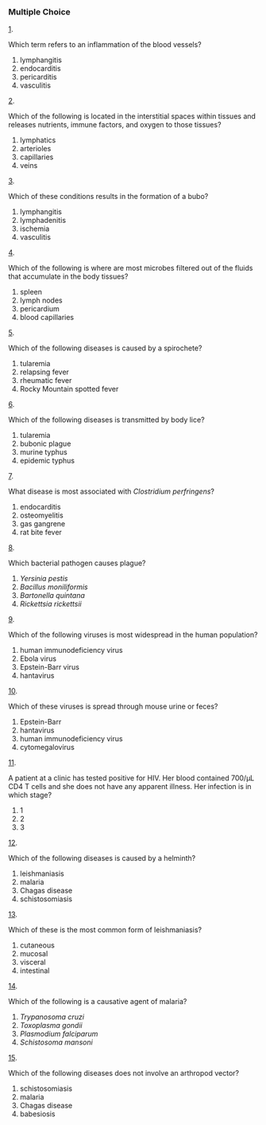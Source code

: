 ### Multiple Choice

[1](https://openstax.org/books/microbiology/pages/chapter-25#fs-id1167663931110-solution). 

Which term refers to an inflammation of the blood vessels?

1. lymphangitis
2. endocarditis
3. pericarditis
4. vasculitis

[2](https://openstax.org/books/microbiology/pages/chapter-25#fs-id1167663634591-solution). 

Which of the following is located in the interstitial spaces within tissues and releases nutrients, immune factors, and oxygen to those tissues?

1. lymphatics
2. arterioles
3. capillaries
4. veins

[3](https://openstax.org/books/microbiology/pages/chapter-25#fs-id1167663991745-solution). 

Which of these conditions results in the formation of a bubo?

1. lymphangitis
2. lymphadenitis
3. ischemia
4. vasculitis

[4](https://openstax.org/books/microbiology/pages/chapter-25#fs-id1167663937364-solution). 

Which of the following is where are most microbes filtered out of the fluids that accumulate in the body tissues?

1. spleen
2. lymph nodes
3. pericardium
4. blood capillaries

[5](https://openstax.org/books/microbiology/pages/chapter-25#fs-id1167661616954-solution). 

Which of the following diseases is caused by a spirochete?

1. tularemia
2. relapsing fever
3. rheumatic fever
4. Rocky Mountain spotted fever

[6](https://openstax.org/books/microbiology/pages/chapter-25#fs-id1167663585884-solution). 

Which of the following diseases is transmitted by body lice?

1. tularemia
2. bubonic plague
3. murine typhus
4. epidemic typhus

[7](https://openstax.org/books/microbiology/pages/chapter-25#fs-id1167661553267-solution). 

What disease is most associated with *Clostridium perfringens*?

1. endocarditis
2. osteomyelitis
3. gas gangrene
4. rat bite fever

[8](https://openstax.org/books/microbiology/pages/chapter-25#fs-id1167661292060-solution). 

Which bacterial pathogen causes plague?

1. *Yersinia pestis*
2. *Bacillus moniliformis*
3. *Bartonella quintana*
4. *Rickettsia rickettsii*

[9](https://openstax.org/books/microbiology/pages/chapter-25#fs-id1167661251020-solution). 

Which of the following viruses is most widespread in the human population?

1. human immunodeficiency virus
2. Ebola virus
3. Epstein-Barr virus
4. hantavirus

[10](https://openstax.org/books/microbiology/pages/chapter-25#fs-id1167661257310-solution). 

Which of these viruses is spread through mouse urine or feces?

1. Epstein-Barr
2. hantavirus
3. human immunodeficiency virus
4. cytomegalovirus

[11](https://openstax.org/books/microbiology/pages/chapter-25#fs-id1167663931900-solution). 

A patient at a clinic has tested positive for HIV. Her blood contained 700/µL CD4 T cells and she does not have any apparent illness. Her infection is in which stage?

1. 1
2. 2
3. 3

[12](https://openstax.org/books/microbiology/pages/chapter-25#fs-id1167661308618-solution). 

Which of the following diseases is caused by a helminth?

1. leishmaniasis
2. malaria
3. Chagas disease
4. schistosomiasis

[13](https://openstax.org/books/microbiology/pages/chapter-25#fs-id1167663603943-solution). 

Which of these is the most common form of leishmaniasis?

1. cutaneous
2. mucosal
3. visceral
4. intestinal

[14](https://openstax.org/books/microbiology/pages/chapter-25#fs-id1167663612092-solution). 

Which of the following is a causative agent of malaria?

1. *Trypanosoma cruzi*
2. *Toxoplasma gondii*
3. *Plasmodium falciparum*
4. *Schistosoma mansoni*

[15](https://openstax.org/books/microbiology/pages/chapter-25#fs-id1167661442769-solution). 

Which of the following diseases does not involve an arthropod vector?

1. schistosomiasis
2. malaria
3. Chagas disease
4. babesiosis